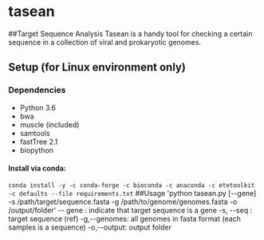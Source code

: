 # tasean
##Target Sequence Analysis
Tasean is a handy tool for checking a certain sequence in a collection of viral and prokaryotic genomes. 
## Setup (for Linux environment only)
### Dependencies
- Python 3.6
- bwa
- muscle (included)
- samtools
- fastTree 2.1
- biopython
#### Install via conda:
`conda install -y -c conda-forge -c bioconda -c anaconda -c etetoolkit -c defaults --file requirements.txt`
##Usage
'python tasean.py [--gene] -s /path/target/sequence.fasta -g /path/to/genome/genomes.fasta -o /output/folder'
-- gene : indicate that target sequence is a gene
-s, --seq : target sequence (ref)
-g,--genomes: all genomes in fasta format (each samples is a sequence)
-o,--output: output folder
